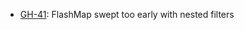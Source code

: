 * [GH-41](http://github.com/scalatra/scalatra/issues/41): FlashMap swept too early with nested filters
